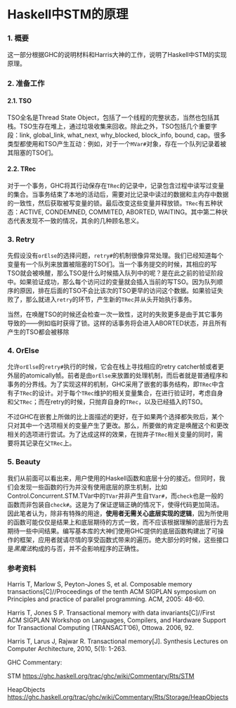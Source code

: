 # Haskell中STM的原理

### 1. 概要

这一部分根据GHC的说明材料和Harris大神的工作，说明了Haskell中STM的实现原理。

### 2. 准备工作

#### 2.1. TSO

TSO全名是Thread State Object，包括了一个线程的完整状态，当然也包括其栈。TSO生存在堆上，通过垃圾收集来回收。除此之外，TSO包括几个重要字段：link, global_link, what_next, why_blocked, block_info, bound, cap。很多类型都使用和TSO产生互动：例如，对于一个`MVar#`对象，存在一个队列记录着被其阻塞的TSO们。

#### 2.2. TRec

对于一个事务，GHC将其行动保存在`TRec`的记录中，记录包含过程中读写过变量的集合。当事务结束了本地的活动后，需要对比记录中读过的数据和主内存中数据的一致性，然后获取被写变量的锁。最后改变这些变量并释放锁。`TRec`有五种状态：ACTIVE, CONDEMNED, COMMITED, ABORTED, WAITING。其中第二种状态代表发现不一致的情况，其余的几种顾名思义。

### 3. Retry

先假设没有`orElse`的选择问题，`retry#`的机制很像异常处理。我们已经知道每个变量有一个队列来放置被阻塞的TSO们。当一个事务提交的时候，其相应的写TSO就会被唤醒，那么TSO是什么时候插入队列中的呢？是在此之前的验证阶段中。如果验证成功，那么每个访问过的变量就会插入当前的写TSO。因为队列顺序的原因，排在后面的TSO不会比该次的TSO更早的访问这个数据。如果验证失败了，那么就进入`retry`的环节，产生新的`TRec`并从头开始执行事务。

当然，在唤醒TSO的时候还会检查一次一致性，这时的失败更多是由于其它事务导致的——例如临时获得了锁。这样的话事务将会进入ABORTED状态，并且所有产生的TSO都会被移除

### 4. OrElse

允许`orElse`的`retry#`执行的时候，它会在栈上寻找相应的retry catcher帧或者更外层的atomically帧。前者是由`orElse`来放置的处理机制，而后者就是普通程序和事务的分界线。为了实现这样的机制，GHC采用了嵌套的事务结构，即`TRec`中含有子`TRec`的设计。对于每个`TRec`维护的相关变量集合，在进行验证时，考虑自身和父`TRec`；而在retry的时候，只抛弃自身的`TRec`，以及已经插入的TSO。

不过GHC在嵌套上所做的比上面描述的更好，在于如果两个选择都失败后，某个只对其中一个选项相关的变量产生了更改。那么，所要做的肯定是唤醒这个和更改相关的选项进行尝试。为了达成这样的效果，在抛弃子`TRec`相关变量的同时，需要将其记录在父`TRec`上。

### 5. Beauty

我们从前面可以看出来，用户使用的Haskell函数和底层十分的接近。但同时，我们会发现一些函数的行为并没有使用底层的原生机制，比如Control.Concurrent.STM.TVar中的`TVar`并非产生自`TVar#`，而`check`也是一般的函数而非包装自`check#`。这是为了保证逻辑正确的情况下，使得代码更加简洁。因此笔者认为，除非有特殊的用途，**使用者无需关心底层实现的逻辑**，因为所使用的函数可能仅仅是结果上和底层期待的方式一致，而不应该根据理解的底层行为去期待一些中间结果。编写基本库的大神们使用GHC提供的底层函数构建出了可操作的框架，应用者就请尽情的享受函数式带来的遍历。绝大部分的时候，这些接口是*黑魔法*构成的与否，并不会影响程序的正确性。

### 参考资料

Harris T, Marlow S, Peyton-Jones S, et al. Composable memory transactions[C]//Proceedings of the tenth ACM SIGPLAN symposium on Principles and practice of parallel programming. ACM, 2005: 48-60.

Harris T, Jones S P. Transactional memory with data invariants[C]//First ACM SIGPLAN Workshop on Languages, Compilers, and Hardware Support for Transactional Computing (TRANSACT’06), Ottowa. 2006, 92.

Harris T, Larus J, Rajwar R. Transactional memory[J]. Synthesis Lectures on Computer Architecture, 2010, 5(1): 1-263.

GHC Commentary:

STM https://ghc.haskell.org/trac/ghc/wiki/Commentary/Rts/STM

HeapObjects https://ghc.haskell.org/trac/ghc/wiki/Commentary/Rts/Storage/HeapObjects


